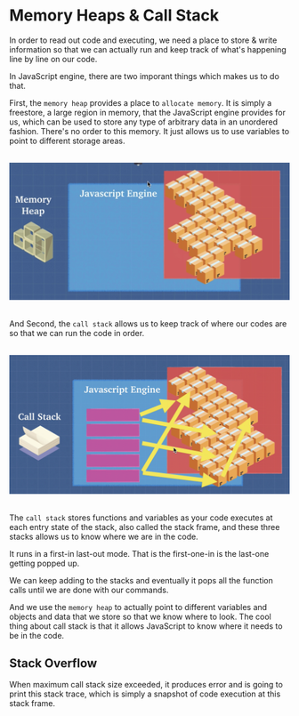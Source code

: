 # Memory Heaps & Call Stack

In order to read out code and executing, we need a place to store & write information so that we can actually run and keep track of what's happening line by line on our code.

In JavaScript engine, there are two imporant things which makes us to do that.

First, the `memory heap` provides a place to `allocate memory`. It is simply a freestore, a large region in memory, that the JavaScript engine provides for us, which can be used to store any type of arbitrary data in an unordered fashion. There's no order to this memory.
It just allows us to use variables to point to different storage areas.

<br/>
<img src='./memory_heap.png'>
<br/><br/>

And Second, the `call stack` allows us to keep track of where our codes are so that we can run the code in order.

<br/>
<img src='./call_stack.png'>
<br/><br/>

The `call stack` stores functions and variables as your code executes at each entry state of the stack, also called the stack frame, and these three stacks allows us to know where we are in the code.

It runs in a first-in last-out mode. That is the first-one-in is the last-one getting popped up.

We can keep adding to the stacks and eventually it pops all the function calls until we are done with our commands.

And we use the `memory heap` to actually point to different variables and objects and data that we store so that we know where to look.
The cool thing about call stack is that it allows JavaScript to know where it needs to be in the code.

## Stack Overflow

When maximum call stack size exceeded, it produces error and is going to print this stack trace, which is simply a snapshot of code execution at this stack frame.
